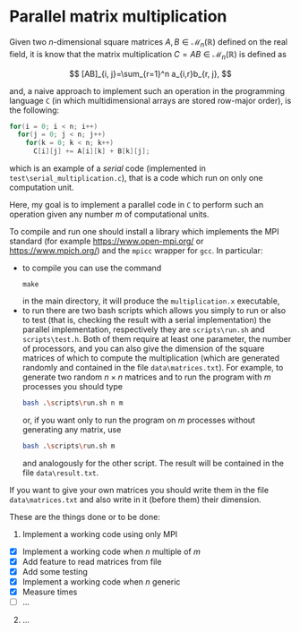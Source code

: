 # Parallel matrix multiplication
Given two $n$-dimensional square matrices $A, B \in\mathcal{M}_{n}(\mathbb{R})$ defined on the real field, it is know that the matrix multiplication $C=AB\in\mathcal{M}_n(\mathbb{R})$ is defined as

$$
[AB]_{i, j}=\sum_{r=1}^n a_{i,r}b_{r, j},
$$

and, a naive approach to implement such an operation in the programming language `C` (in which multidimensional arrays are stored row-major order), is the following:

```C
for(i = 0; i < n; i++)
  for(j = 0; j < n; j++)
    for(k = 0; k < n; k++)
      C[i][j] += A[i][k] + B[k][j];
 ```
 
which is an example of a *serial* code (implemented in `test\serial_multiplication.c`), that is a code which run on only one computation unit.
 
Here, my goal is to implement a parallel code in `C` to perform such an operation given any number $m$ of computational units. 

To compile and run one should install a library which implements the MPI standard (for example https://www.open-mpi.org/ or https://www.mpich.org/) and the `mpicc` wrapper for `gcc`. In particular:
- to compile you can use the command 
  ```
  make
  ``` 
  in the main directory, it will produce the `multiplication.x` executable,
- to run there are two bash scripts which allows you simply to run or also to test (that is, checking the result with a serial implementation) the parallel implementation, respectively they are `scripts\run.sh` and `scripts\test.h`. Both of them require at least one parameter, the number of processors, and you can also give the dimension of the square matrices of which to compute the multiplication (which are generated randomly and contained in the file `data\matrices.txt`). For example, to generate two random $n\times n$ matrices and to run the program with $m$ processes you should type
  ```bash
  bash .\scripts\run.sh n m
  ```
  or, if you want only to run the program on $m$ processes without generating any matrix, use
  ```bash
  bash .\scripts\run.sh m
  ```
  and analogously for the other script. The result will be contained in the file `data\result.txt`.
  
If you want to give your own matrices you should write them in the file `data\matrices.txt` and also write in it (before them) their dimension.

 
These are the things done or to be done:
1. Implement a working code using only MPI
- [x] Implement a working code when $n$ multiple of $m$
- [x] Add feature to read matrices from file
- [x] Add some testing
- [x] Implement a working code when $n$ generic 
- [x] Measure times
- [ ] ...
2. ...
